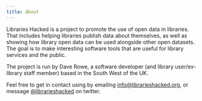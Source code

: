```yaml
---
title: About
---
```


Libraries Hacked is a project to promote the use of open data in libraries. That includes helping libraries publish data about themselves, as well as showing how library open data can be used alongside other open datasets. The goal is to make interesting software tools that are useful for library services and the public.

The project is run by Dave Rowe, a software developer (and library user/ex-library staff member) based in the South West of the UK.

Feel free to get in contact using by emailing [info@librarieshacked.org](mailto:info@librarieshacked.org), or message [@librarieshacked](https://twitter.com/librarieshacked) on twitter.

<script type='text/javascript' src='https://storage.ko-fi.com/cdn/widget/Widget_2.js'></script><script type='text/javascript'>kofiwidget2.init('Support Me on Ko-fi', '#ff5722', 'G2G23Y70N');kofiwidget2.draw();</script>
